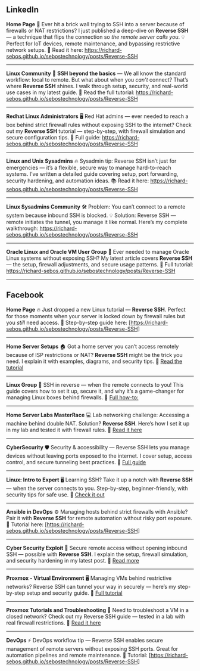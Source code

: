 

## **LinkedIn**

**Home Page**
🚀 Ever hit a brick wall trying to SSH into a server because of firewalls or NAT restrictions? I just published a deep-dive on **Reverse SSH** — a technique that flips the connection so *the remote server calls you*.
💡 Perfect for IoT devices, remote maintenance, and bypassing restrictive network setups.
🔗 Read it here: https://richard-sebos.github.io/sebostechnology/posts/Reverse-SSH

---

**Linux Community**
🔧 **SSH beyond the basics** — We all know the standard workflow: local to remote. But what about when you *can’t* connect?
That’s where **Reverse SSH** shines. I walk through setup, security, and real-world use cases in my latest guide.
📖 Read the full tutorial: https://richard-sebos.github.io/sebostechnology/posts/Reverse-SSH

---

**Redhat Linux Administrators**
🖥️ Red Hat admins — ever needed to reach a box behind strict firewall rules without exposing SSH to the internet?
Check out my **Reverse SSH** tutorial — step-by-step, with firewall simulation and secure configuration tips.
📄 Full guide: https://richard-sebos.github.io/sebostechnology/posts/Reverse-SSH


---

**Linux and Unix Sysadmins**
🔥 Sysadmin tip: Reverse SSH isn’t just for emergencies — it’s a flexible, secure way to manage hard-to-reach systems.
I’ve written a detailed guide covering setup, port forwarding, security hardening, and automation ideas.
📚 Read it here: https://richard-sebos.github.io/sebostechnology/posts/Reverse-SSH

---

**Linux Sysadmins Community**
🛠️ Problem: You can’t connect to a remote system because inbound SSH is blocked.
💡 Solution: Reverse SSH — remote initiates the tunnel, you manage it like normal.
Here’s my complete walkthrough: https://richard-sebos.github.io/sebostechnology/posts/Reverse-SSH

---

**Oracle Linux and Oracle VM User Group**
🔄 Ever needed to manage Oracle Linux systems without exposing SSH?
My latest article covers **Reverse SSH** — the setup, firewall adjustments, and secure usage patterns.
🔗 Full tutorial: https://richard-sebos.github.io/sebostechnology/posts/Reverse-SSH

---

## **Facebook**

**Home Page**
🔥 Just dropped a new Linux tutorial — **Reverse SSH**.
Perfect for those moments when your server is locked down by firewall rules but you *still* need access.
📖 Step-by-step guide here: \[https://richard-sebos.github.io/sebostechnology/posts/Reverse-SSH]

---

**Home Server Setups**
🏠 Got a home server you can’t access remotely because of ISP restrictions or NAT?
**Reverse SSH** might be the trick you need. I explain it with examples, diagrams, and security tips.
📄 [Read the tutorial]([https://richard-sebos.github.io/sebostechnology/posts/Reverse-SSH])

---

**Linux Group**
🔄 SSH in reverse — when the remote connects to you!
This guide covers how to set it up, secure it, and why it’s a game-changer for managing Linux boxes behind firewalls.
📖 [Full how-to:](https://richard-sebos.github.io/sebostechnology/posts/Reverse-SSH)

---

**Home Server Labs MasterRace**
💻 Lab networking challenge: Accessing a machine behind double NAT.
Solution? **Reverse SSH**. Here’s how I set it up in my lab and tested it with firewall rules.
📄 [Read it here](https://richard-sebos.github.io/sebostechnology/posts/Reverse-SSH)

---

**CyberSecurity**
🛡️ Security & accessibility — Reverse SSH lets you manage devices without leaving ports exposed to the internet.
I cover setup, access control, and secure tunneling best practices.
📖 [Full guide]([https://richard-sebos.github.io/sebostechnology/posts/Reverse-SSH])

---

**Linux: Intro to Expert**
🖥️ Learning SSH? Take it up a notch with **Reverse SSH** — when the server connects to you.
Step-by-step, beginner-friendly, with security tips for safe use.
📄 [Check it out]([https://richard-sebos.github.io/sebostechnology/posts/Reverse-SSH])

---

**Ansible in DevOps**
⚙️ Managing hosts behind strict firewalls with Ansible?
Pair it with **Reverse SSH** for remote automation without risky port exposure.
📖 Tutorial here: \[https://richard-sebos.github.io/sebostechnology/posts/Reverse-SSH]

---

**Cyber Security Exploit**
🔐 Secure remote access without opening inbound SSH — possible with **Reverse SSH**.
I explain the setup, firewall simulation, and security hardening in my latest post.
📄 [Read more]([https://richard-sebos.github.io/sebostechnology/posts/Reverse-SSH])

---

**Proxmox - Virtual Environment**
🖥️ Managing VMs behind restrictive networks?
Reverse SSH can tunnel your way in securely — here’s my step-by-step setup and security guide.
📖 [Full tutorial]([https://richard-sebos.github.io/sebostechnology/posts/Reverse-SSH])

---

**Proxmox Tutorials and Troubleshooting**
🚀 Need to troubleshoot a VM in a closed network?
Check out my Reverse SSH guide — tested in a lab with real firewall restrictions.
📄 [Read it here](https://richard-sebos.github.io/sebostechnology/posts/Reverse-SSH)

---

**DevOps**
⚡ DevOps workflow tip — Reverse SSH enables secure management of remote servers without exposing SSH ports.
Great for automation pipelines and remote maintenance.
📖 Tutorial: \[https://richard-sebos.github.io/sebostechnology/posts/Reverse-SSH]

